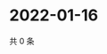 # 2022-01-16

共 0 条

<!-- BEGIN WEIBO -->
<!-- 最后更新时间 Sun Jan 16 2022 05:00:41 GMT+0800 (China Standard Time) -->

<!-- END WEIBO -->

